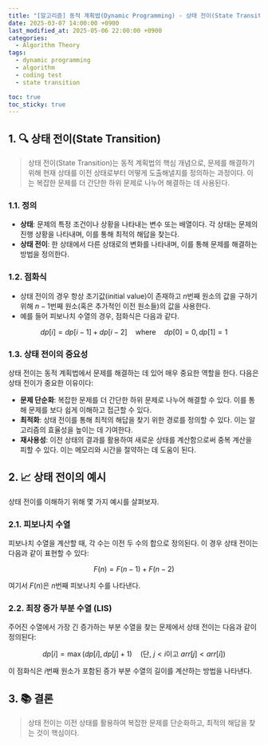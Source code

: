 ```yaml
---
title: "[알고리즘] 동적 계획법(Dynamic Programming) - 상태 전이(State Transition)"
date: 2025-03-07 14:00:00 +0900
last_modified_at: 2025-05-06 22:00:00 +0900
categories:
  - Algorithm Theory
tags:
  - dynamic programming
  - algorithm
  - coding test
  - state transition

toc: true
toc_sticky: true
---
```


## 1. 🔍 상태 전이(State Transition)

> 상태 전이(State Transition)는 동적 계획법의 핵심 개념으로, 문제를 해결하기 위해 현재 상태를 이전 상태로부터 어떻게 도출해낼지를 정의하는 과정이다. 이는 복잡한 문제를 더 간단한 하위 문제로 나누어 해결하는 데 사용된다.

### 1.1. 정의

- **상태**: 문제의 특정 조건이나 상황을 나타내는 변수 또는 배열이다. 각 상태는 문제의 진행 상황을 나타내며, 이를 통해 최적의 해답을 찾는다.
- **상태 전이**: 한 상태에서 다른 상태로의 변화를 나타내며, 이를 통해 문제를 해결하는 방법을 정의한다.

### 1.2. 점화식

- 상태 전이의 경우 항상 초기값(initial value)이 존재하고 $n$번째 원소의 값을 구하기 위해 $n-1$번째 원소(혹은 추가적인 이전 원소들)의 값을 사용한다.
- 예를 들어 피보나치 수열의 경우, 점화식은 다음과 같다.

$$
dp[i] = dp[i-1] + dp[i-2] \quad \text{where} \quad dp[0] = 0, dp[1] = 1
$$

### 1.3. 상태 전이의 중요성

상태 전이는 동적 계획법에서 문제를 해결하는 데 있어 매우 중요한 역할을 한다. 다음은 상태 전이가 중요한 이유이다:

- **문제 단순화**: 복잡한 문제를 더 간단한 하위 문제로 나누어 해결할 수 있다. 이를 통해 문제를 보다 쉽게 이해하고 접근할 수 있다.
- **최적화**: 상태 전이를 통해 최적의 해답을 찾기 위한 경로를 정의할 수 있다. 이는 알고리즘의 효율성을 높이는 데 기여한다.
- **재사용성**: 이전 상태의 결과를 활용하여 새로운 상태를 계산함으로써 중복 계산을 피할 수 있다. 이는 메모리와 시간을 절약하는 데 도움이 된다.

## 2. 📈 상태 전이의 예시

상태 전이를 이해하기 위해 몇 가지 예시를 살펴보자.

### 2.1. 피보나치 수열

피보나치 수열을 계산할 때, 각 수는 이전 두 수의 합으로 정의된다. 이 경우 상태 전이는 다음과 같이 표현할 수 있다:

$$
F(n) = F(n-1) + F(n-2)
$$

여기서 $F(n)$은 $n$번째 피보나치 수를 나타낸다.

### 2.2. 최장 증가 부분 수열 (LIS)

주어진 수열에서 가장 긴 증가하는 부분 수열을 찾는 문제에서 상태 전이는 다음과 같이 정의된다:

$$
dp[i] = \max(dp[i], dp[j] + 1) \quad \text{(단, } j < i \text{이고 } arr[j] < arr[i])
$$

이 점화식은 $i$번째 원소가 포함된 증가 부분 수열의 길이를 계산하는 방법을 나타낸다.

## 3. 📚 결론

> 상태 전이는 이전 상태를 활용하여 복잡한 문제를 단순화하고, 최적의 해답을 찾는 것이 핵심이다.
